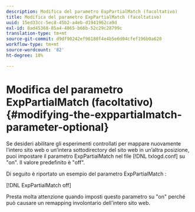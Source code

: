 ```yaml
---
description: Modifica del parametro ExpPartialMatch (facoltativo)
title: Modifica del parametro ExpPartialMatch (facoltativo)
uuid: 15ed33cc-5ec8-45b2-a4eb-d1941962ca9d
exl-id: 8ad45368-85a4-4865-b66b-52c29c28799c
translation-type: tm+mt
source-git-commit: d9df90242ef96188f4e4b5e6d04cfef196b0a628
workflow-type: tm+mt
source-wordcount: '82'
ht-degree: 18%

---
```


# Modifica del parametro ExpPartialMatch (facoltativo){#modifying-the-exppartialmatch-parameter-optional}

Se desideri abilitare gli esperimenti controllati per mappare nuovamente l’intero sito web o un’intera sottodirectory del sito web in un’altra posizione, puoi impostare il parametro ExpPartialMatch nel file [!DNL txlogd.conf] su &quot;on&quot;. Il valore predefinito è &quot;off&quot;.

Di seguito è riportato un esempio del parametro ExpPartialMatch :

[!DNL ExpPartialMatch off]

Presta molta attenzione quando imposti questo parametro su &quot;on&quot; perché può causare un remapping involontario dell&#39;intero sito web.

